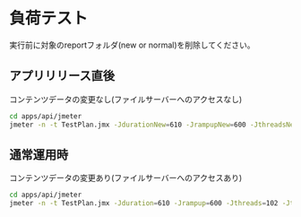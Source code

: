 # 負荷テスト

実行前に対象のreportフォルダ(new or normal)を削除してください。

## アプリリリース直後

コンテンツデータの変更なし(ファイルサーバーへのアクセスなし)

```bash
cd apps/api/jmeter
jmeter -n -t TestPlan.jmx -JdurationNew=610 -JrampupNew=600 -JthreadsNew=102 -Jthreads=0 -l log/new.jtl -e -o report/new
```

## 通常運用時

コンテンツデータの変更あり(ファイルサーバーへのアクセスあり)

```bash
cd apps/api/jmeter
jmeter -n -t TestPlan.jmx -Jduration=610 -Jrampup=600 -Jthreads=102 -JthreadsNew=0 -l log/normal.jtl -e -o report/normal
```
